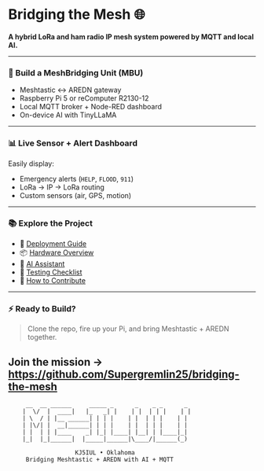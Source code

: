 # Bridging the Mesh 🌐

**A hybrid LoRa and ham radio IP mesh system powered by MQTT and local AI.**

---

### 🔧 Build a MeshBridging Unit (MBU)

- Meshtastic ↔ AREDN gateway
- Raspberry Pi 5 or reComputer R2130-12
- Local MQTT broker + Node-RED dashboard
- On-device AI with TinyLLaMA

---

### 📊 Live Sensor + Alert Dashboard

Easily display:
- Emergency alerts (`HELP`, `FLOOD`, `911`)
- LoRa → IP → LoRa routing
- Custom sensors (air, GPS, motion)

---

### 📚 Explore the Project

- 📄 [Deployment Guide](./Bridging_The_Mesh_Deployment_Guide.md)
- 📦 [Hardware Overview](./wiki/Hardware-Overview)
- 🤖 [AI Assistant](./wiki/AI-Assistant)
- 🧪 [Testing Checklist](./Bridging_The_Mesh_Test_Checklist.md)
- 💬 [How to Contribute](./CONTRIBUTING.md)

---

### ⚡ Ready to Build?

> Clone the repo, fire up your Pi, and bring Meshtastic + AREDN together.

Join the mission → https://github.com/Supergremlin25/bridging-the-mesh
---

```
     __  __ ______     _____ _      _    _ _      _ 
    |  \/  |  ____|   |_   _| |    | |  | | |    | |
    | \  / | |__ ______| | | |    | |  | | |    | |
    | |\/| |  __|______| | | |    | |  | | |    | |
    | |  | | |____    _| |_| |____| |__| | |____|_|
    |_|  |_|______|  |_____|______|\____/|______(_)
                                                  
                   KJ5IUL • Oklahoma
     Bridging Meshtastic + AREDN with AI + MQTT
```
